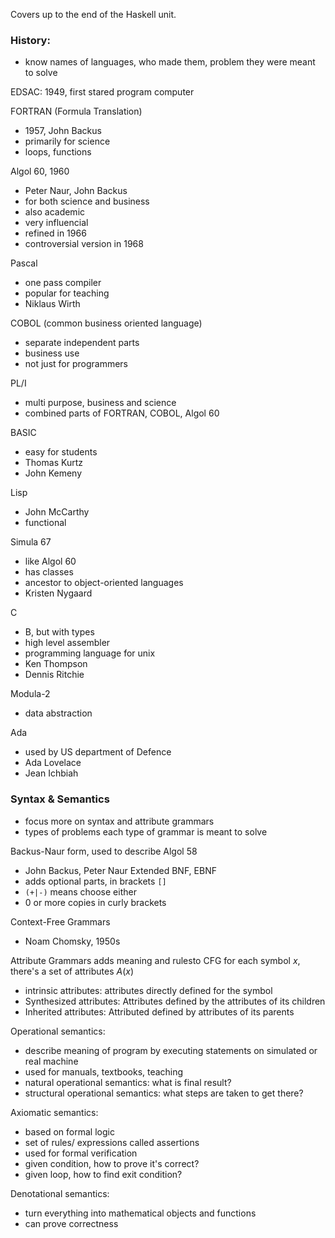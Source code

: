 
Covers up to the end of the Haskell unit.
### History:
- know names of languages, who made them, problem they were meant to solve

EDSAC: 1949, first stared program computer

FORTRAN (Formula Translation)
- 1957, John Backus
- primarily for science
- loops, functions

Algol 60, 1960
- Peter Naur, John Backus
- for both science and business
- also academic
- very influencial
- refined in 1966
- controversial version in 1968

Pascal
- one pass compiler
- popular for teaching
- Niklaus Wirth

COBOL (common business oriented language)
- separate independent parts
- business use
- not just for programmers

PL/I
- multi purpose, business and science
- combined parts of FORTRAN, COBOL, Algol 60

BASIC
- easy for students
- Thomas Kurtz
- John Kemeny

Lisp
- John McCarthy
- functional

Simula 67
- like Algol 60
- has classes
- ancestor to object-oriented languages
- Kristen Nygaard

C
- B, but with types
- high level assembler
- programming language for unix
- Ken Thompson
- Dennis Ritchie

Modula-2
- data abstraction

Ada
- used by US department of Defence
- Ada Lovelace
- Jean Ichbiah
### Syntax & Semantics
- focus more on syntax and attribute grammars
- types of problems each type of grammar is meant to solve

Backus-Naur form, used to describe Algol 58
- John Backus, Peter Naur
Extended BNF, EBNF
- adds optional parts, in brackets `[]`
- `(+|-)` means choose either
- 0 or more copies in curly brackets

Context-Free Grammars
- Noam Chomsky, 1950s


Attribute Grammars
adds meaning and rulesto CFG
for each symbol $x$, there's a set of attributes $A(x)$
- intrinsic attributes: attributes directly defined for the symbol
- Synthesized attributes: Attributes defined by the attributes of its children
- Inherited attributes: Attributed defined by attributes of its parents

Operational semantics:
- describe meaning of program by executing statements on simulated or real machine
- used for manuals, textbooks, teaching
- natural operational semantics: what is final result?
- structural operational semantics: what steps are taken to get there?

Axiomatic semantics:
- based on formal logic
- set of rules/ expressions called assertions
- used for formal verification
- given condition, how to prove it's correct?
- given loop, how to find exit condition?

Denotational semantics:
- turn everything into mathematical objects and functions
- can prove correctness